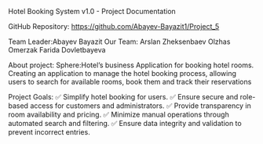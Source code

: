  Hotel Booking System v1.0 - Project Documentation

GitHub Repository: https://github.com/Abayev-Bayazit1/Project_5


Team Leader:Abayev Bayazit
Our Team:
Arslan Zheksenbaev
Olzhas Omerzak
Farida Dovletbayeva



About project:
Sphere:Hotel’s business
Application for booking hotel rooms.
Creating an application to manage the hotel booking process, allowing users to search for available rooms, book them and track their reservations


Project Goals:
✅ Simplify hotel booking for users.
✅ Ensure secure and role-based access for customers and administrators.
✅ Provide transparency in room availability and pricing.
✅ Minimize manual operations through automated search and filtering.
✅ Ensure data integrity and validation to prevent incorrect entries.
